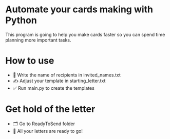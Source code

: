 # Automate your cards making with Python

This program is going to help you make cards faster so you can spend time planning more important tasks.

# How to use
- 📝 Write the name of recipients in invited_names.txt
- ✍️ Adjust your template in starting_letter.txt
- ✅ Run main.py to create the templates

# Get hold of the letter
- 🗂️ Go to ReadyToSend folder
- 💌 All your letters are ready to go!



